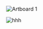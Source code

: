 ![Artboard 1](https://github.com/RecontresMusic/recmus/assets/110759159/a42ed637-e904-4885-a3df-c4ddb0183f79)

![hhh](https://github.com/user-attachments/assets/50ef5f7a-c47c-4aeb-9dd8-9175e2129ba0)
